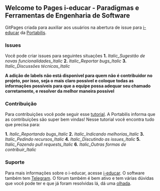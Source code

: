 ## Welcome to Pages i-educar - Paradigmas e Ferramentas de Engenharia de Software

GitPages criada para auxiliar aos usuários na abertura de issue para [i-educar](https://github.com/portabilis/i-educar) da [Portabilis](https://ieducar.org/).

### Issues

Você pode criar issues para seguintes situações
  **1.** _Italic_Sugestão de novas funcionalidades_Italic_
  **2.** _Italic_Reportar bugs_Italic_
  **3.** _Italic_Discussões técnicas_Italic_
  
**A adição de labels não está disponível para quem não é contribuidor no projeto, por isso, seja o mais claro possível e coloque todas as informações possíveis para que a equipe possa adequar seu chamado corretamente, e resolver da melhor maneira possível**

### Contribuição

Para contribuições você pode seguir esse [tutorial](https://github.com/portabilis/i-educar/blob/2.4/contributing.md). A Portabilis informa que as contribuições são super bem vindas! Nesse tutorial você encontra tudo que precisa para:

  **1.** _Italic_Reportando bugs_Italic_
  **2.** _Italic_Indicando melhorias_Italic_
  **3.** _Italic_Pedindo recursos_Italic_
  **4.** _Italic_Discutindo as issues_Italic_
  **5.** _Italic_Fazendo pull requests_Italic_
  **6.** _Italic_Outras formas de contribuir_Italic_

### Suporte

Para mais informações sobre o i-educar, acesse [i-educar](https://ieducar.org/).
O software também tem [Telegram](https://t.me/ieducar).
O fórum também é bem ativo e tem várias dúvidas que você pode ter e que já foram resolvidas lá, dá uma [olhada](https://forum.ieducar.org/).
